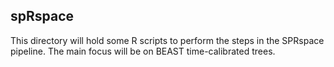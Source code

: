 ## spRspace
This directory will hold some R scripts to perform the steps in the SPRspace pipeline.
The main focus will be on BEAST time-calibrated trees.
